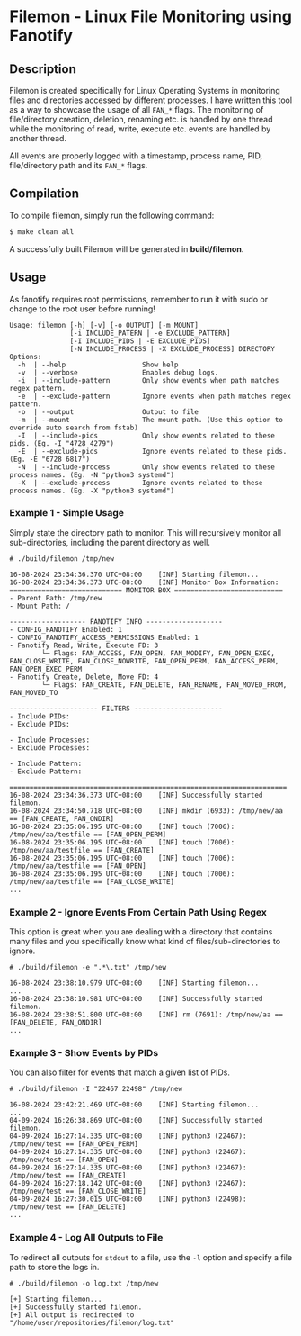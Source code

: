 # **Filemon** - Linux File Monitoring using Fanotify



## Description

Filemon is created specifically for Linux Operating Systems in monitoring files and directories accessed by different processes. I have written this tool as a way to showcase the usage of all `FAN_*` flags. The monitoring of file/directory creation, deletion, renaming etc. is handled by one thread while the monitoring of read, write, execute etc. events are handled by another thread.

All events are properly logged with a timestamp, process name, PID, file/directory path and its `FAN_*` flags.

## Compilation

To compile filemon, simply run the following command:

```bash
$ make clean all
```

A successfully built Filemon will be generated in **build/filemon**.

## Usage

As fanotify requires root permissions, remember to run it with sudo or change to the root user before running!

```
Usage: filemon [-h] [-v] [-o OUTPUT] [-m MOUNT]
               [-i INCLUDE_PATERN | -e EXCLUDE_PATTERN]
               [-I INCLUDE_PIDS | -E EXCLUDE_PIDS]
               [-N INCLUDE_PROCESS | -X EXCLUDE_PROCESS] DIRECTORY
Options:
  -h  | --help                   Show help
  -v  | --verbose                Enables debug logs.
  -i  | --include-pattern        Only show events when path matches regex pattern.
  -e  | --exclude-pattern        Ignore events when path matches regex pattern.
  -o  | --output                 Output to file
  -m  | --mount                  The mount path. (Use this option to override auto search from fstab)
  -I  | --include-pids           Only show events related to these pids. (Eg. -I "4728 4279")
  -E  | --exclude-pids           Ignore events related to these pids. (Eg. -E "6728 6817")
  -N  | --include-process        Only show events related to these process names. (Eg. -N "python3 systemd")
  -X  | --exclude-process        Ignore events related to these process names. (Eg. -X "python3 systemd")
```

### Example 1 - Simple Usage

Simply state the directory path to monitor. This will recursively monitor all sub-directories, including the parent directory as well.

```
# ./build/filemon /tmp/new

16-08-2024 23:34:36.370 UTC+08:00    [INF] Starting filemon...
16-08-2024 23:34:36.373 UTC+08:00    [INF] Monitor Box Information:
============================ MONITOR BOX ===========================
- Parent Path: /tmp/new
- Mount Path: /

------------------- FANOTIFY INFO -------------------
- CONFIG_FANOTIFY Enabled: 1
- CONFIG_FANOTIFY_ACCESS_PERMISSIONS Enabled: 1
- Fanotify Read, Write, Execute FD: 3
        └─ Flags: FAN_ACCESS, FAN_OPEN, FAN_MODIFY, FAN_OPEN_EXEC, FAN_CLOSE_WRITE, FAN_CLOSE_NOWRITE, FAN_OPEN_PERM, FAN_ACCESS_PERM, FAN_OPEN_EXEC_PERM
- Fanotify Create, Delete, Move FD: 4
        └─ Flags: FAN_CREATE, FAN_DELETE, FAN_RENAME, FAN_MOVED_FROM, FAN_MOVED_TO

---------------------- FILTERS ----------------------
- Include PIDs: 
- Exclude PIDs: 

- Include Processes: 
- Exclude Processes: 

- Include Pattern: 
- Exclude Pattern:

=====================================================================
16-08-2024 23:34:36.373 UTC+08:00    [INF] Successfully started filemon.
16-08-2024 23:34:50.718 UTC+08:00    [INF] mkdir (6933): /tmp/new/aa == [FAN_CREATE, FAN_ONDIR]
16-08-2024 23:35:06.195 UTC+08:00    [INF] touch (7006): /tmp/new/aa/testfile == [FAN_OPEN_PERM]
16-08-2024 23:35:06.195 UTC+08:00    [INF] touch (7006): /tmp/new/aa/testfile == [FAN_CREATE]
16-08-2024 23:35:06.195 UTC+08:00    [INF] touch (7006): /tmp/new/aa/testfile == [FAN_OPEN]
16-08-2024 23:35:06.195 UTC+08:00    [INF] touch (7006): /tmp/new/aa/testfile == [FAN_CLOSE_WRITE]
...
```

### Example 2 - Ignore Events From Certain Path Using Regex

This option is great when you are dealing with a directory that contains many files and you specifically know what kind of files/sub-directories to ignore.

```
# ./build/filemon -e ".*\.txt" /tmp/new

16-08-2024 23:38:10.979 UTC+08:00    [INF] Starting filemon...
...
16-08-2024 23:38:10.981 UTC+08:00    [INF] Successfully started filemon.
16-08-2024 23:38:51.800 UTC+08:00    [INF] rm (7691): /tmp/new/aa == [FAN_DELETE, FAN_ONDIR]
...
```

### Example 3 - Show Events by PIDs

You can also filter for events that match a given list of PIDs.

```
# ./build/filemon -I "22467 22498" /tmp/new

16-08-2024 23:42:21.469 UTC+08:00    [INF] Starting filemon...
...
04-09-2024 16:26:38.869 UTC+08:00    [INF] Successfully started filemon.
04-09-2024 16:27:14.335 UTC+08:00    [INF] python3 (22467): /tmp/new/test == [FAN_OPEN_PERM]
04-09-2024 16:27:14.335 UTC+08:00    [INF] python3 (22467): /tmp/new/test == [FAN_OPEN]
04-09-2024 16:27:14.335 UTC+08:00    [INF] python3 (22467): /tmp/new/test == [FAN_CREATE]
04-09-2024 16:27:18.142 UTC+08:00    [INF] python3 (22467): /tmp/new/test == [FAN_CLOSE_WRITE]
04-09-2024 16:27:30.015 UTC+08:00    [INF] python3 (22498): /tmp/new/test == [FAN_DELETE]
...
```

### Example 4 - Log All Outputs to File

To redirect all outputs for `stdout` to a file, use the `-l` option and specify a file path to store the logs in.

```
# ./build/filemon -o log.txt /tmp/new

[+] Starting filemon...
[+] Successfully started filemon.
[+] All output is redirected to "/home/user/repositories/filemon/log.txt"
```

